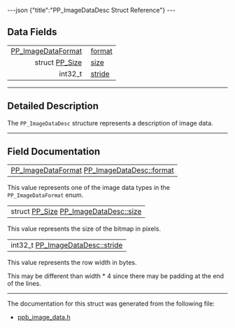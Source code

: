 ---json {"title":"PP\_ImageDataDesc Struct Reference"} ---

Data Fields
-----------

<table><tbody><tr class="odd"><td style="text-align: right;"><a href="/docs/native-client/pepper_stable/c/group___enums#ga2ee7ad01799553e5f17bdaa35dd952ee" class="el">PP_ImageDataFormat</a> </td><td><a href="/docs/native-client/pepper_stable/c/struct_p_p___image_data_desc#a0a621fd3704227310f14ba47323a80e1" class="el">format</a></td></tr><tr class="even"><td style="text-align: right;">struct <a href="/docs/native-client/pepper_stable/c/struct_p_p___size/" class="el">PP_Size</a> </td><td><a href="/docs/native-client/pepper_stable/c/struct_p_p___image_data_desc#ad5b1dc56bf041929e1b54c7c96d1bd85" class="el">size</a></td></tr><tr class="odd"><td style="text-align: right;">int32_t </td><td><a href="/docs/native-client/pepper_stable/c/struct_p_p___image_data_desc#a27f743f8f59a611853815865681bead6" class="el">stride</a></td></tr></tbody></table>

------------------------------------------------------------------------

<span id="details" class="anchor" style="margin: 0;"></span>

Detailed Description
--------------------

The `PP_ImageDataDesc` structure represents a description of image data.

------------------------------------------------------------------------

Field Documentation
-------------------

<span id="a0a621fd3704227310f14ba47323a80e1" class="anchor" style="margin: 0;"></span>

<table><tbody><tr class="odd"><td><a href="/docs/native-client/pepper_stable/c/group___enums#ga2ee7ad01799553e5f17bdaa35dd952ee" class="el">PP_ImageDataFormat</a> <a href="/docs/native-client/pepper_stable/c/struct_p_p___image_data_desc#a0a621fd3704227310f14ba47323a80e1" class="el">PP_ImageDataDesc::format</a></td></tr></tbody></table>

This value represents one of the image data types in the `PP_ImageDataFormat` enum.

<span id="ad5b1dc56bf041929e1b54c7c96d1bd85" class="anchor" style="margin: 0;"></span>

<table><tbody><tr class="odd"><td>struct <a href="/docs/native-client/pepper_stable/c/struct_p_p___size/" class="el">PP_Size</a> <a href="/docs/native-client/pepper_stable/c/struct_p_p___image_data_desc#ad5b1dc56bf041929e1b54c7c96d1bd85" class="el">PP_ImageDataDesc::size</a></td></tr></tbody></table>

This value represents the size of the bitmap in pixels.

<span id="a27f743f8f59a611853815865681bead6" class="anchor" style="margin: 0;"></span>

<table><tbody><tr class="odd"><td>int32_t <a href="/docs/native-client/pepper_stable/c/struct_p_p___image_data_desc#a27f743f8f59a611853815865681bead6" class="el">PP_ImageDataDesc::stride</a></td></tr></tbody></table>

This value represents the row width in bytes.

This may be different than width \* 4 since there may be padding at the end of the lines.

------------------------------------------------------------------------

The documentation for this struct was generated from the following file:

-   <a href="/docs/native-client/pepper_stable/c/ppb__image__data_8h/" class="el">ppb_image_data.h</a>
